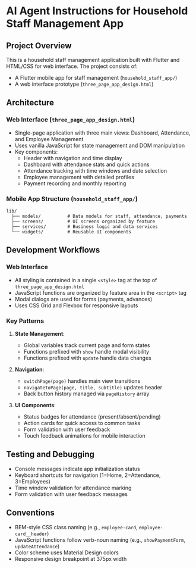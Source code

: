 # AI Agent Instructions for Household Staff Management App

## Project Overview
This is a household staff management application built with Flutter and HTML/CSS for web interface. The project consists of:
- A Flutter mobile app for staff management (`household_staff_app/`)
- A web interface prototype (`three_page_app_design.html`)

## Architecture

### Web Interface (`three_page_app_design.html`)
- Single-page application with three main views: Dashboard, Attendance, and Employee Management
- Uses vanilla JavaScript for state management and DOM manipulation
- Key components:
  - Header with navigation and time display
  - Dashboard with attendance stats and quick actions
  - Attendance tracking with time windows and date selection
  - Employee management with detailed profiles
  - Payment recording and monthly reporting

### Mobile App Structure (`household_staff_app/`)
```
lib/
  ├── models/          # Data models for staff, attendance, payments
  ├── screens/         # UI screens organized by feature
  ├── services/        # Business logic and data services  
  └── widgets/         # Reusable UI components
```

## Development Workflows

### Web Interface
- All styling is contained in a single `<style>` tag at the top of `three_page_app_design.html`
- JavaScript functions are organized by feature area in the `<script>` tag
- Modal dialogs are used for forms (payments, advances)
- Uses CSS Grid and Flexbox for responsive layouts

### Key Patterns
1. **State Management**:
   - Global variables track current page and form states
   - Functions prefixed with `show` handle modal visibility
   - Functions prefixed with `update` handle data changes

2. **Navigation**:
   - `switchPage(page)` handles main view transitions
   - `navigateToPage(page, title, subtitle)` updates header
   - Back button history managed via `pageHistory` array

3. **UI Components**:
   - Status badges for attendance (present/absent/pending)
   - Action cards for quick access to common tasks
   - Form validation with user feedback
   - Touch feedback animations for mobile interaction

## Testing and Debugging
- Console messages indicate app initialization status
- Keyboard shortcuts for navigation (1=Home, 2=Attendance, 3=Employees)
- Time window validation for attendance marking
- Form validation with user feedback messages

## Conventions
- BEM-style CSS class naming (e.g., `employee-card`, `employee-card__header`)
- JavaScript functions follow verb-noun naming (e.g., `showPaymentForm`, `updateAttendance`)
- Color scheme uses Material Design colors
- Responsive design breakpoint at 375px width
